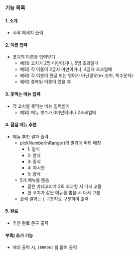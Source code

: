 ### 기능 목록

#### 1. 소개

- 시작 메세지 출력

#### 2. 이름 입력

- 코치의 이름을 입력받기
    - 예외) 코치가 2명 미만이거나, 5명 초과일때
    - 예외) 각 이름이 2글자 미만이거나, 4글자 초과일때
    - 예외) 각 이름이 한글 또는 영어가 아닌경우(ex.숫자, 특수문자)
    - 예외) 중복된 이름이 있을 때

#### 3. 못먹는 메뉴 입력

- 각 코치별 못먹는 메뉴 입력받기
    - 예외) 메뉴 갯수가 0미만이거나 2초과일때

#### 4. 점심 메뉴 추천

- 메뉴 추천 결과 출력
    - pickNumberInRange()의 결과에 따라 매칭
        - 1: 일식
        - 2: 한식
        - 3: 중식
        - 4: 아시안
        - 5: 양식
    - 5개 메뉴를 뽑음
        - 같은 카테고리가 2회 초과할 시 다시 고름
        - 한 코치가 같은 메뉴를 뽑을 시 다시 고름
    - 출력 결과는 `|` 구분자로 구분하여 출력

#### 5. 완료

- 추천 완료 문구 출력

#### 부록) 추가 기능

- 에러 출력 시, `[ERROR]` 를 붙여 출력